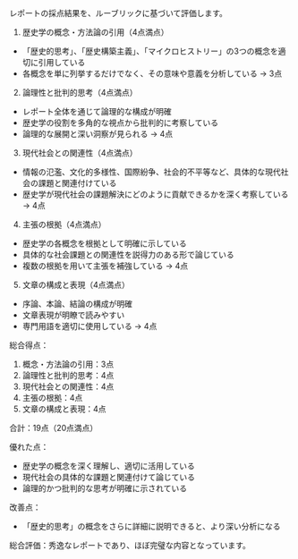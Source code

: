 レポートの採点結果を、ルーブリックに基づいて評価します。

1. 歴史学の概念・方法論の引用（4点満点）
- 「歴史的思考」、「歴史構築主義」、「マイクロヒストリー」の3つの概念を適切に引用している
- 各概念を単に列挙するだけでなく、その意味や意義を分析している
→ 3点

2. 論理性と批判的思考（4点満点）
- レポート全体を通じて論理的な構成が明確
- 歴史学の役割を多角的な視点から批判的に考察している
- 論理的な展開と深い洞察が見られる
→ 4点

3. 現代社会との関連性（4点満点）
- 情報の氾濫、文化的多様性、国際紛争、社会的不平等など、具体的な現代社会の課題と関連付けている
- 歴史学が現代社会の課題解決にどのように貢献できるかを深く考察している
→ 4点

4. 主張の根拠（4点満点）
- 歴史学の各概念を根拠として明確に示している
- 具体的な社会課題との関連性を説得力のある形で論じている
- 複数の根拠を用いて主張を補強している
→ 4点

5. 文章の構成と表現（4点満点）
- 序論、本論、結論の構成が明確
- 文章表現が明瞭で読みやすい
- 専門用語を適切に使用している
→ 4点

総合得点：
1. 概念・方法論の引用：3点
2. 論理性と批判的思考：4点
3. 現代社会との関連性：4点
4. 主張の根拠：4点
5. 文章の構成と表現：4点

合計：19点（20点満点）

優れた点：
- 歴史学の概念を深く理解し、適切に活用している
- 現代社会の具体的な課題と関連付けて論じている
- 論理的かつ批判的な思考が明確に示されている

改善点：
- 「歴史的思考」の概念をさらに詳細に説明できると、より深い分析になる

総合評価：秀逸なレポートであり、ほぼ完璧な内容となっています。